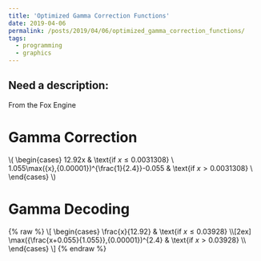 ```yaml
---
title: 'Optimized Gamma Correction Functions'
date: 2019-04-06
permalink: /posts/2019/04/06/optimized_gamma_correction_functions/
tags:
  - programming
  - graphics
---
```


Need a description:
------
From the Fox Engine

Gamma Correction
======

\\(
\begin{cases}
      12.92x                                         & \text{if $x \le 0.0031308$}   \\\
      1.055\max({x},{0.00001})^{\frac{1}{2.4}}-0.055 & \text{if $x >   0.0031308$}   \\\
\end{cases}
\\)

Gamma Decoding
======

{% raw %} 
\\[
\begin{cases}
      \frac{x}{12.92}                               & \text{if $x \le 0.03928$}   \\\\[2ex]
      \max({\frac{x+0.055}{1.055}},{0.00001})^{2.4} & \text{if $x >   0.03928$}   \\\\
\end{cases}
\\]
{% endraw %} 